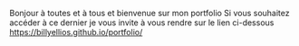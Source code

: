 Bonjour à toutes et à tous et bienvenue sur mon portfolio
Si vous souhaitez accéder à ce dernier je vous invite à vous rendre sur le lien ci-dessous
https://billyellios.github.io/portfolio/
